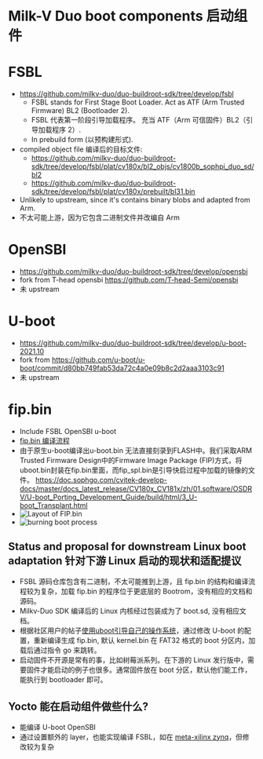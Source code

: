 # Milk-V Duo boot components 启动组件
# FSBL
- https://github.com/milkv-duo/duo-buildroot-sdk/tree/develop/fsbl
  - FSBL stands for First Stage Boot Loader. Act as ATF (Arm Trusted Firmware) BL2 (Bootloader 2).
  - FSBL 代表第一阶段引导加载程序。 充当 ATF（Arm 可信固件）BL2（引导加载程序 2）.
  - In prebuild form (以预构建形式).
- compiled object file 编译后的目标文件:
  - https://github.com/milkv-duo/duo-buildroot-sdk/tree/develop/fsbl/plat/cv180x/bl2_objs/cv1800b_sophpi_duo_sd/bl2
  - https://github.com/milkv-duo/duo-buildroot-sdk/tree/develop/fsbl/plat/cv180x/prebuilt/bl31.bin
- Unlikely to upstream, since it's contains binary blobs and adapted from Arm.
- 不太可能上游，因为它包含二进制文件并改编自 Arm

# OpenSBI
- https://github.com/milkv-duo/duo-buildroot-sdk/tree/develop/opensbi
- fork from T-head opensbi https://github.com/T-head-Semi/opensbi
- 未 upstream

# U-boot
- https://github.com/milkv-duo/duo-buildroot-sdk/tree/develop/u-boot-2021.10
- fork from https://github.com/u-boot/u-boot/commit/d80bb749fab53da72c4a0e09b8c2d2aaa3103c91
- 未 upstream

# fip.bin
- Include FSBL OpenSBI u-boot
- [fip.bin 编译流程](https://zhuanlan.zhihu.com/p/657030662)
- 由于原生u-boot编译出u-boot.bin 无法直接刻录到FLASH中。我们采取ARM Trusted Firmware Design中的Firmware Image Package (FIP)方式，将uboot.bin封装在fip.bin里面，而fip_spl.bin是引导快启过程中加载的镜像的文件。
https://doc.sophgo.com/cvitek-develop-docs/master/docs_latest_release/CV180x_CV181x/zh/01.software/OSDRV/U-boot_Porting_Development_Guide/build/html/3_U-boot_Transplant.html
- ![Layout of FIP.bin](https://doc.sophgo.com/cvitek-develop-docs/master/docs_latest_release/CV180x_CV181x/zh/01.software/OSDRV/Secure_Boot_User_Guide/build/html/_images/image1.jpg)
- ![burning boot process](https://doc.sophgo.com/cvitek-develop-docs/master/docs_latest_release/CV180x_CV181x/zh/01.software/OSDRV/Cvitek_Bare_and_Non-Bare_Chip_Burning_Upgrade_Operation_Guide/build/html/_images/image1.png)

## Status and proposal for downstream Linux boot adaptation 针对下游 Linux 启动的现状和适配提议
- FSBL 源码仓库包含有二进制，不太可能推到上游，且 fip.bin 的结构和编译流程较为复杂，加载 fip.bin 的程序位于更底层的 Bootrom，没有相应的文档和源码。
- Milkv-Duo SDK 编译后的 Linux 内核经过包装成为了 boot.sd, 没有相应文档。
- 根据社区用户的帖子[使用uboot引导自己的操作系统](https://community.milkv.io/t/uboot/181)，通过修改 U-boot 的配置，重新编译生成 fip.bin, 默认 kernel.bin 在 FAT32 格式的 boot 分区内，加载后通过指令 go 来跳转。
- 启动固件不开源是常有的事，比如树莓派系列。在下游的 Linux 发行版中，需要固件才能启动的例子也很多。通常固件放在 boot 分区，默认他们能工作，能执行到 bootloader 即可。

## Yocto 能在启动组件做些什么?
- 能编译 U-boot OpenSBI
- 通过设置额外的 layer，也能实现编译 FSBL，如在 [meta-xilinx zynq](https://xilinx-wiki.atlassian.net/wiki/spaces/A/pages/18841671/Using+meta-xilinx-tools+layer)，但修改较为复杂
